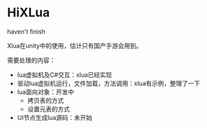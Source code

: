 # HiXLua

haven't finish

Xlua在unity中的使用，估计只有国产手游会用到。

需要处理的内容：
- lua虚拟机及C#交互：xlua已经实现
- 驱动lua虚拟机运行，文件加载，方法调用：xlua有示例，整理了一下
- lua面向对象：开发中
    - 拷贝表的方式
    - 设置元表的方式
- UI节点生成lua源码：未开始